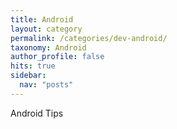```yaml
---
title: Android
layout: category
permalink: /categories/dev-android/
taxonomy: Android
author_profile: false
hits: true
sidebar:
  nav: "posts"
---
```


Android Tips

